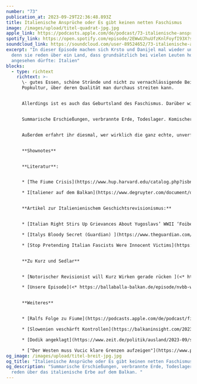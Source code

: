 ```yaml
---
number: "73"
publication_at: 2023-09-29T22:36:48.893Z
title: Italienische Ansprüche oder Es gibt keinen netten Faschismus
image: /images/upload/titel-quadrat-jpg.jpg
apple_link: https://podcasts.apple.com/de/podcast/73-italienische-anspr%C3%BCche-oder-es-gibt-keinen-netten/id1170436903?i=1000629694035
spotify_link: https://open.spotify.com/episode/2EWwUJhuUfzKnlFoyfI93X?si=3e0a2bcb01ef46f1
soundcloud_link: https://soundcloud.com/user-89524652/73-italienische-anspruche-oder-es-gibt-keinen-netten-faschismus
excerpt: "In dieser Episode machen sich Krsto und Danijel mal wieder unbeliebt,
  denn sie reden über ein Land, dass grundsätzlich bei vielen Leuten hoch
  angesehen dürfte: Italien"
blocks:
  - type: richtext
    richtext: >-
      \- gutes Essen, schöne Strände und nicht zu vernachlässigende Beiträge zur
      Popkultur, über deren Qualität man durchaus streiten kann.


      Allerdings ist es auch das Geburtsland des Faschismus. Darüber wird auch geredet. Eher weniger wird darüber geredet, was der italienische Faschismus auf dem Balkan so veranstaltet hat. Denn tatsächlich ist der Versuch von Mussolini und Co. ein Großreich in vorwiegend nicht-italienisch bewohnten Gebieten entlang der Adria zu errichten, direkt verantwortlich für den Tod von zehntausenden Menschen.


      Summarische Erschießungen, verbrannte Erde, Todeslager. Komischerweise hört man davon im Westen eher wenig, dafür umso mehr über die Verbrechen, die an Italienerinnen und Italienern begangen wurden - und diese beklagen besonders lautstark die ideologischen Erben Mussolinis. Eine Schlagseite in der historischen Erzählung, die wir in diese Episode ein bisschen geraderücken wollen. Denn merke: Es gibt keinen netten Faschismus.


      Außerdem erfahrt ihr diesmal, wer wirklich die ganz echte, unverfälschte Wahrheit über Sebastian Kurz auf die Leinwand bringt, wie Vučićs Medien einen Terroranschlag im Kosovo umdeuten und warum sich Christian Schmidt und Milorad Dodik endlich ein Zimmer nehmen sollten.


      **Shownotes**


      **Literatur**:


      * [The Fiume Crisis](https://www.hup.harvard.edu/catalog.php?isbn=9780674244245)

      * I[taliener auf dem Balkan](https://www.degruyter.com/document/doi/10.1515/9783110544343/html?lang=de)


      **Artikel zur Italienienischem Geschichtsrevisionismus:**


      * [Italian Right Stirs Up Grievances About Yugoslavs’ WWII ‘Foibe Massacres](https://balkaninsight.com/2022/12/27/italian-right-stirs-up-grievances-about-yugoslavs-wwii-foibe-massacres/) (Balkan Insight) 

      * [Italys Bloody Secret (Guardian) ](https://www.theguardian.com/education/2001/jun/25/artsandhumanities.highereducation)

      * [Stop Pretending Italian Fascists Were Innocent Victims](https://jacobin.com/2021/04/italy-memorial-day-exiles-foibe-fascism-partisan-yugoslav-resistance) (Jacobin) 


      **Zu Kurz und Sedlar**


      * [Notorischer Revisionist will Kurz Wirken gerade rücken ](<* https://www.derstandard.de/story/3000000187753/jakov-sedlar-notorischer-revisionist-will-kurz-wirken-geraderuecken>)(Standard) 

      * [Unsere Episode](<* https://ballaballa-balkan.de/episode/nvbb-was-hat-es-auf-sich-mitkevin-spacey-und-jakov-sedlar>) 


      **Weiteres**


      * [Ralfs Folge zu Fiume](https://podcasts.apple.com/de/podcast/fiume-freie-liebe-und-faschismus/id1352293122?i=1000626646883)

      * [Slowenien veschärft Kontrollen](https://balkaninsight.com/2023/09/28/slovenia-tightens-control-of-border-with-croatia-against-migrant-influx/) (Balkan Insight) 

      * [Dodik angeklagt](https://www.zeit.de/politik/ausland/2023-09/serbenfuehrer-milorad-dodik-angeklagt) (Zeit) 

      * ["Der Westen muss Vucic klare Grenzen aufzeigen"](https://www.profil.at/meinung/der-kosovo-komplott/402612941) (Profil)
og_image: /images/upload/titel-breit-jpg.jpg
og_title: "Italienische Ansprüche oder Es gibt keinen netten Faschismus "
og_description: "Summarische Erschießungen, verbrannte Erde, Todeslager. Wir
  reden über das italienische Erbe auf dem Balkan. "
---
```

